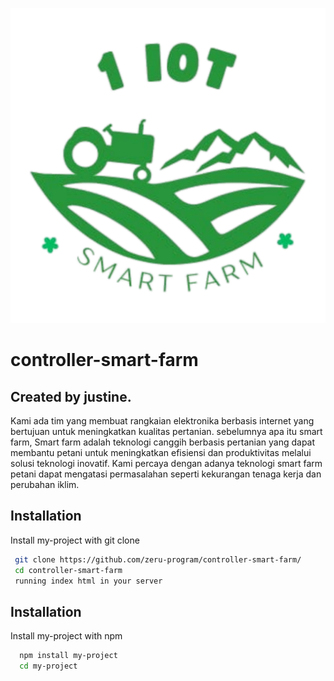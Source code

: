     
![Logo](https://github.com/zeru-program/new-controller-smart-farm/raw/refs/heads/main/assets/logo.png)


# controller-smart-farm

## Created by justine.

Kami ada tim yang membuat rangkaian elektronika berbasis internet yang bertujuan untuk meningkatkan kualitas pertanian. sebelumnya apa itu smart farm,
Smart farm adalah teknologi canggih berbasis pertanian yang dapat membantu petani untuk meningkatkan efisiensi dan produktivitas melalui solusi teknologi inovatif. Kami percaya dengan adanya teknologi smart farm petani dapat mengatasi permasalahan seperti kekurangan tenaga kerja dan perubahan iklim.
## Installation

Install my-project with git clone

```bash
 git clone https://github.com/zeru-program/controller-smart-farm/
 cd controller-smart-farm
 running index html in your server
```
    
## Installation

Install my-project with npm

```bash
  npm install my-project
  cd my-project
```
